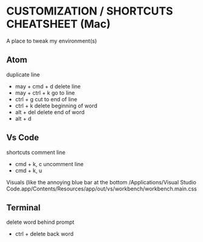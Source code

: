 # CUSTOMIZATION / SHORTCUTS CHEATSHEET (Mac)
A place to tweak my environment(s)

## Atom
duplicate line
- may + cmd + d
delete line
- may + ctrl + k
go to line
- ctrl + g
cut to end of line
- ctrl + k
delete beginning of word
- alt + del
delete end of word
- alt + d

## Vs Code
shortcuts
comment line
- cmd + k, c
uncomment line
- cmd + k, u

Visuals (like the annoying blue bar at the bottom
/Applications/Visual Studio Code.app/Contents/Resources/app/out/vs/workbench/workbench.main.css

## Terminal
delete word behind prompt
- ctrl + delete back word
